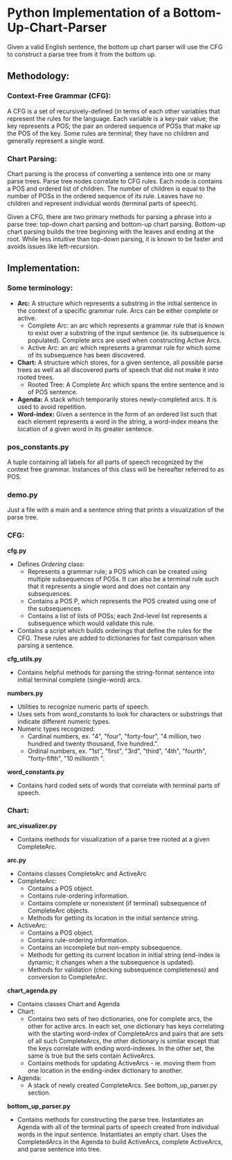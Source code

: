 # Python Implementation of a Bottom-Up-Chart-Parser

Given a valid English sentence, the bottom up chart parser will use the CFG to
construct a parse tree from it from the bottom up.

## Methodology:
### Context-Free Grammar (CFG):
A CFG is a set of recursively-defined (in terms of each other variables that represent the rules for the language. Each variable is a key-pair value; the key represents a POS; the pair an ordered sequence of POSs that make up the POS of the key. Some rules are terminal; they have no children and generally represent a single word.

### Chart Parsing:
Chart parsing is the process of converting a sentence into one or many parse trees. Parse tree nodes correlate to CFG rules. Each node is contains a POS and ordered list of children. The number of children is equal to the number of POSs in the ordered sequence of its rule. Leaves have no children and represent individual words (terminal parts of speech).

Given a CFG, there are two primary methods for parsing a phrase into a parse tree: top-down chart parsing and bottom-up chart parsing. Bottom-up chart parsing builds the tree beginning with the leaves and ending at the root. While less intuitive than top-down parsing, it is known to be faster and avoids issues like left-recursion.

## Implementation:

### Some terminology:
- **Arc:** A structure which represents a substring in the initial sentence in the context of a specific grammar rule. Arcs can be either complete or active.
    - Complete Arc: an arc which represents a grammar rule that is known to exist over a substring of the input sentence (ie. its subsequence is populated). Complete arcs are used when constructing Active Arcs.
    - Active Arc: an arc which represents a grammar rule for which some of its subsequence has been discovered.
- **Chart:** A structure which stores, for a given sentence, all possible parse trees as well as all discovered parts of speech that did not make it into rooted trees.
    - Rooted Tree: A Complete Arc which spans the entire sentence and is of POS sentence.
- **Agenda:** A stack which temporarily stores newly-completed arcs. It is used to avoid repetition. 
- **Word-index:** Given a sentence in the form of an ordered list such that each element represents a word in the string, a word-index means the location of a given word in its greater sentence.



### pos_constants.py
A tuple containing all labels for all parts of speech recognized by the context free grammar. Instances of this class will be hereafter referred to as POS.

### demo&#46;py
Just a file with a main and a sentence string that prints a visualization of the parse tree.

### CFG:
**cfg&#46;py**
- Defines *Ordering* class:
    - Represents a grammar rule; a POS which can be created using multiple subsequences of POSs. It can also be a terminal rule such that it represents a single word and does not contain any subsequences.
    - Contains a POS P, which represents the POS created using one of the subsequences.
    - Contains a list of lists of POSs; each 2nd-level list represents a subsequence which would validate this rule.
- Contains a script which builds orderings that define the rules for the CFG. These rules are added to dictionaries for fast comparison when parsing a sentence. 

**cfg_utils.py** 
- Contains helpful methods for parsing the string-format sentence into initial terminal complete (single-word) arcs.

**numbers&#46;py**
- Utilities to recognize numeric parts of speech.
- Uses sets from word_constants to look for characters or substrings that indicate different numeric types.
- Numeric types recognized:
    - Cardinal numbers, ex. "4", "four", "forty-four", "4 million, two hundred and twenty thousand, five hundred.".
    - Ordinal numbers, ex. "1st", "first", "3rd", "third", "4th", "fourth", "forty-fifth", "10 millionth ".

**word_constants.py**
- Contains hard coded sets of words that correlate with terminal parts of speech.

### Chart:
**arc_visualizer.py**
- Contains methods for visualization of a parse tree rooted at a given CompleteArc.

**arc&#46;py**
- Contains classes CompleteArc and ActiveArc
- CompleteArc:
    - Contains a POS object.
    - Contains rule-ordering information.
    - Contains complete or nonexistent (if terminal) subsequence of CompleteArc objects.
    - Methods for getting its location in the initial sentence string.
- ActiveArc:
    - Contains a POS object.
    - Contains rule-ordering information.
    - Contains an incomplete but non-empty subsequence.
    - Methods for getting its current location in initial string (end-index is dynamic; it changes when a the subsequence is updated).
    - Methods for validation (checking subsequence completeness) and conversion to CompleteArc.

**chart_agenda.py**
- Contains classes Chart and Agenda
- Chart:
    - Contains two sets of two dictionaries, one for complete arcs, the other for active arcs. In each set, one dictionary has keys correlating with the starting word-index of CompleteArcs and pairs that are sets of all such CompleteArcs, the other dictionary is similar except that the keys correlate with ending word-indexes. In the other set, the same is true but the sets contain ActiveArcs.
    - Contains methods for updating ActiveArcs - ie. moving them from one location in the ending-index dictionary to another.
- Agenda:
    - A stack of newly created CompleteArcs. See bottom_up_parser.py section.

**bottom_up_parser.py**
- Contains methods for constructing the parse tree. Instantiates an Agenda with all of the terminal parts of speech created from individual words in the input sentence. Instantiates an empty chart. Uses the CompletedArcs in the Agenda to build ActiveArcs, complete ActiveArcs, and parse sentence into tree.
